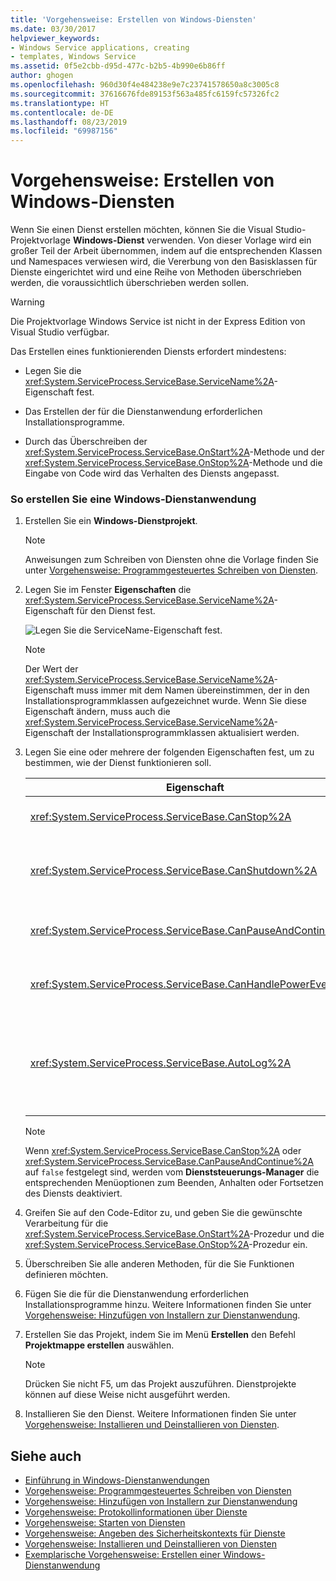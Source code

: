 ```yaml
---
title: 'Vorgehensweise: Erstellen von Windows-Diensten'
ms.date: 03/30/2017
helpviewer_keywords:
- Windows Service applications, creating
- templates, Windows Service
ms.assetid: 0f5e2cbb-d95d-477c-b2b5-4b990e6b86ff
author: ghogen
ms.openlocfilehash: 960d30f4e484238e9e7c23741578650a8c3005c8
ms.sourcegitcommit: 37616676fde89153f563a485fc6159fc57326fc2
ms.translationtype: HT
ms.contentlocale: de-DE
ms.lasthandoff: 08/23/2019
ms.locfileid: "69987156"
---
```

# <a name="how-to-create-windows-services"></a>Vorgehensweise: Erstellen von Windows-Diensten
Wenn Sie einen Dienst erstellen möchten, können Sie die Visual Studio-Projektvorlage **Windows-Dienst** verwenden. Von dieser Vorlage wird ein großer Teil der Arbeit übernommen, indem auf die entsprechenden Klassen und Namespaces verwiesen wird, die Vererbung von den Basisklassen für Dienste eingerichtet wird und eine Reihe von Methoden überschrieben werden, die voraussichtlich überschrieben werden sollen.  
  
> [!WARNING]
> Die Projektvorlage Windows Service ist nicht in der Express Edition von Visual Studio verfügbar.  
  
 Das Erstellen eines funktionierenden Diensts erfordert mindestens:  
  
- Legen Sie die <xref:System.ServiceProcess.ServiceBase.ServiceName%2A>-Eigenschaft fest.  
  
- Das Erstellen der für die Dienstanwendung erforderlichen Installationsprogramme.  
  
- Durch das Überschreiben der <xref:System.ServiceProcess.ServiceBase.OnStart%2A>-Methode und der <xref:System.ServiceProcess.ServiceBase.OnStop%2A>-Methode und die Eingabe von Code wird das Verhalten des Diensts angepasst.  
  
### <a name="to-create-a-windows-service-application"></a>So erstellen Sie eine Windows-Dienstanwendung  
  
1. Erstellen Sie ein **Windows-Dienstprojekt**.  
  
    > [!NOTE]
    > Anweisungen zum Schreiben von Diensten ohne die Vorlage finden Sie unter [Vorgehensweise: Programmgesteuertes Schreiben von Diensten](../../../docs/framework/windows-services/how-to-write-services-programmatically.md).  
  
2. Legen Sie im Fenster **Eigenschaften** die <xref:System.ServiceProcess.ServiceBase.ServiceName%2A>-Eigenschaft für den Dienst fest.  
  
     ![Legen Sie die ServiceName-Eigenschaft fest.](../../../docs/framework/windows-services/media/windowsservice-servicename.PNG "Windows_Dienstname")  
  
    > [!NOTE]
    > Der Wert der <xref:System.ServiceProcess.ServiceBase.ServiceName%2A>-Eigenschaft muss immer mit dem Namen übereinstimmen, der in den Installationsprogrammklassen aufgezeichnet wurde. Wenn Sie diese Eigenschaft ändern, muss auch die <xref:System.ServiceProcess.ServiceBase.ServiceName%2A>-Eigenschaft der Installationsprogrammklassen aktualisiert werden.  
  
3. Legen Sie eine oder mehrere der folgenden Eigenschaften fest, um zu bestimmen, wie der Dienst funktionieren soll.  
  
    |Eigenschaft|Einstellung|  
    |--------------|-------------|  
    |<xref:System.ServiceProcess.ServiceBase.CanStop%2A>|Mit `True` wird angezeigt, dass vom Dienst Anforderungen zum Beenden angenommen werden. Mit `false` wird verhindert, dass der Dienst beendet werden kann.|  
    |<xref:System.ServiceProcess.ServiceBase.CanShutdown%2A>|Mit `True` wird angegeben, dass der Dienst benachrichtigt werden soll, wenn der ausführende Computer heruntergefahren wird. Dadurch wird ermöglicht, dass die <xref:System.ServiceProcess.ServiceBase.OnShutdown%2A>-Prozedur aufgerufen werden kann.|  
    |<xref:System.ServiceProcess.ServiceBase.CanPauseAndContinue%2A>|Mit `True` wird angegeben, dass vom Dienst Anforderungen zum Anhalten und Fortsetzen angenommen werden. Mit `false` wird verhindert, dass der Dienst angehalten oder fortgesetzt werden kann.|  
    |<xref:System.ServiceProcess.ServiceBase.CanHandlePowerEvent%2A>|Mit `True` wird angegeben, dass der Dienst Benachrichtigungen zu Änderungen des Leistungsstatus eines Computers verarbeiten kann. `false` gibt an, dass der Dienst nicht über diese Änderungen informiert wird.|  
    |<xref:System.ServiceProcess.ServiceBase.AutoLog%2A>|Mit `True` werden informative Einträge in das Anwendungsereignisprotokoll geschrieben, sobald vom Dienst eine Aktion durchgeführt wird. Mit `false` wird diese Funktion deaktiviert. Weitere Informationen finden Sie unter [Vorgehensweise: Protokollinformationen über Dienste](../../../docs/framework/windows-services/how-to-log-information-about-services.md). **Hinweis**:  <xref:System.ServiceProcess.ServiceBase.AutoLog%2A> ist standardmäßig auf `true` festgelegt.|  
  
    > [!NOTE]
    > Wenn <xref:System.ServiceProcess.ServiceBase.CanStop%2A> oder <xref:System.ServiceProcess.ServiceBase.CanPauseAndContinue%2A> auf `false` festgelegt sind, werden vom **Dienststeuerungs-Manager** die entsprechenden Menüoptionen zum Beenden, Anhalten oder Fortsetzen des Diensts deaktiviert.  
  
4. Greifen Sie auf den Code-Editor zu, und geben Sie die gewünschte Verarbeitung für die <xref:System.ServiceProcess.ServiceBase.OnStart%2A>-Prozedur und die <xref:System.ServiceProcess.ServiceBase.OnStop%2A>-Prozedur ein.  
  
5. Überschreiben Sie alle anderen Methoden, für die Sie Funktionen definieren möchten.  
  
6. Fügen Sie die für die Dienstanwendung erforderlichen Installationsprogramme hinzu. Weitere Informationen finden Sie unter [Vorgehensweise: Hinzufügen von Installern zur Dienstanwendung](../../../docs/framework/windows-services/how-to-add-installers-to-your-service-application.md).  
  
7. Erstellen Sie das Projekt, indem Sie im Menü **Erstellen** den Befehl **Projektmappe erstellen** auswählen.  
  
    > [!NOTE]
    > Drücken Sie nicht F5, um das Projekt auszuführen. Dienstprojekte können auf diese Weise nicht ausgeführt werden.  
  
8. Installieren Sie den Dienst. Weitere Informationen finden Sie unter [Vorgehensweise: Installieren und Deinstallieren von Diensten](../../../docs/framework/windows-services/how-to-install-and-uninstall-services.md).  
  
## <a name="see-also"></a>Siehe auch

- [Einführung in Windows-Dienstanwendungen](../../../docs/framework/windows-services/introduction-to-windows-service-applications.md)
- [Vorgehensweise: Programmgesteuertes Schreiben von Diensten](../../../docs/framework/windows-services/how-to-write-services-programmatically.md)
- [Vorgehensweise: Hinzufügen von Installern zur Dienstanwendung](../../../docs/framework/windows-services/how-to-add-installers-to-your-service-application.md)
- [Vorgehensweise: Protokollinformationen über Dienste](../../../docs/framework/windows-services/how-to-log-information-about-services.md)
- [Vorgehensweise: Starten von Diensten](../../../docs/framework/windows-services/how-to-start-services.md)
- [Vorgehensweise: Angeben des Sicherheitskontexts für Dienste](../../../docs/framework/windows-services/how-to-specify-the-security-context-for-services.md)
- [Vorgehensweise: Installieren und Deinstallieren von Diensten](../../../docs/framework/windows-services/how-to-install-and-uninstall-services.md)
- [Exemplarische Vorgehensweise: Erstellen einer Windows-Dienstanwendung](../../../docs/framework/windows-services/walkthrough-creating-a-windows-service-application-in-the-component-designer.md)

